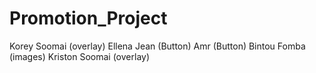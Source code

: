 # Promotion_Project

<!-- -------Team Members------- -->
Korey Soomai (overlay)
Ellena Jean (Button)
Amr (Button)
Bintou Fomba (images)
Kriston Soomai (overlay)

